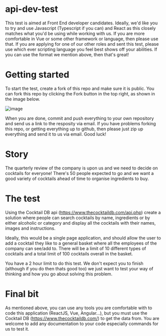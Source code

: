 # api-dev-test
This test is aimed at Front End developer candidates. Ideally, we'd like you to try and use Javascript (Typescript if you can) and React as this closely matches what you'd be using while working with us. If you are more comfortable in Vue or some other framework or language, then please use that. If you are applying for one of our other roles and sent this test, please use which ever scripting language you feel best shows off your abilities. If you can use the format we mention above, then that's great!

# Getting started
To start the test, create a fork of this repo and make sure it is public. You can fork this repo by clicking the Fork button in the top right, as shown in the image below.

![image](https://user-images.githubusercontent.com/11994745/170240550-9770f17d-3726-44da-a0d6-28875817c9f3.png)

When you are done, commit and push everything to your own repository and send us a link to the resposity via email. If you have problems forking this repo, or getting everything up to github, then please just zip up everything and send it to us via email. Good luck!

# Story
The quarterly review of the company is upon us and we need to decide on cocktails for everyone! There's 50 people expected to go and we want a good variety of cocktails ahead of time to organise ingredients to buy. 

# The test
Using the Cocktail DB api (https://www.thecocktaildb.com/api.php) create a solution where people can search cocktails by name, ingredients or by either alcoholic or category and display all the cocktails with their names, images and instructions.

Ideally, this would be a single page application, and should allow the user to add a cocktail they like to a general basket where all the employees of the company can see/add to. There will be a limit of 10 different types of cocktails and a total limit of 100 cocktails overall in the basket.

You have a 2 hour limit to do this test. We don't expect you to finish (although if you do then thats good too) we just want to test your way of thinking and how you go about solving this problem.

# Final bit
As mentioned above, you can use any tools you are comfortable with to code this application (ReactJS, Vue, Angular...), but you must use the Cocktail DB (https://www.thecocktaildb.com/) to get the data from. You are welcome to add any documentation to your code especially commands for us to test it. 
